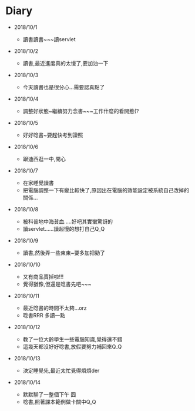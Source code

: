 # Diary

* 2018/10/1
  * 讀書讀書~~~讀servlet

* 2018/10/2
  * 讀書,最近進度真的太慢了,要加油一下

* 2018/10/3
  * 今天讀書也是很分心...需要認真點了

* 2018/10/4
  * 調整好狀態~繼續努力念書~~~工作什麼的看開惹(?

* 2018/10/5
  * 好好唸書~要趕快考到證照

* 2018/10/6
  * 跟迪西逛一中,開心

* 2018/10/7
  * 在家睡覺讀書
  * 把電腦調整一下有變比較快了,原因出在電腦的效能設定被系統自己改掉的關係...

* 2018/10/8
  * 被科普地中海貧血.....好吧其實蠻驚訝的
  * 讀servlet......讀超慢的想打自己Q_Q

* 2018/10/9
  * 讀書,然後弄一些東東~要多加把勁了

* 2018/10/10
  * 又有商品賣掉啦!!!
  * 覺得猶豫,但還是唸書先吧~~~

* 2018/10/11
  * 最近唸書的時間不太夠...orz
  * 唸書RRR 多讀一點

* 2018/10/12
  * 教了一位大齡學生一些電腦知識,覺得還不錯
  * 這幾天都沒好好唸書,放假要努力補回來Q_Q

* 2018/10/13
  * 決定睡覺先,最近太忙覺得煩煩der

* 2018/10/14
  * 默默聊了一整個下午 囧
  * 唸書,照著課本範例做卡關中Q_Q 

